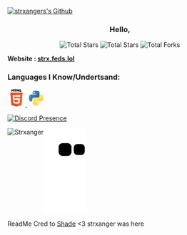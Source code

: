 <a href="https://strx.feds.lol" target="_blank"> <img src="https://cdn.discordapp.com/attachments/939231338077249577/970062651210215505/strxbannar1.gif?size=4096" alt="strxangers's Github"/></a>
<h3 align="center">Hello,</h3>


<p align="center">
<img src="https://komarev.com/ghpvc/?username=strxangerfr&label=Total%20Views&color=b700bf&style=flat" alt="Total Stars" />
<img src="https://img.shields.io/badge/dynamic/json?&label=Total%20Stars&color=ff0000&style=flat&style=for-the-badge&query=%24.stars&url=https://api.github-star-counter.workers.dev/user/strxangerfr" alt="Total Stars" ></a>
<img src="https://img.shields.io/badge/dynamic/json?&label=Total%20Forks&color=ff7700&style=flat&style=for-the-badge&query=%24.forks&url=https://api.github-star-counter.workers.dev/user/strxangerfr" alt="Total Forks"></a> </p>


**Website : [strx.feds.lol](https://strx.feds.lol/)**

<h3 align="left">Languages I Know/Undertsand:</h3>
<p align="left"> <a href="https://www.w3.org/html/" target="_blank" rel="noreferrer"> <img src="https://raw.githubusercontent.com/devicons/devicon/master/icons/html5/html5-original-wordmark.svg" alt="html5" width="40" height="40"/> </a> <a href="https://www.python.org" target="_blank" rel="noreferrer"> <img src="https://raw.githubusercontent.com/devicons/devicon/master/icons/python/python-original.svg" alt="python" width="40" height="40"/> </a> </p>


[![Discord Presence](https://lanyard.cnrad.dev/api/939014463670091857)](https://discord.com/users/939014463670091857)

</a><img align="left" src="https://github-readme-stats.vercel.app/api/top-langs?username=strxangerfr&count_private=true&hide=procfile&theme=dark&border_color=000000&cache_seconds=1800&layout=compact&langs_count=10&custom_title=Most Used Coding Languages" alt="Strxanger" /> </p>

<img align="center" src="https://github.com/rafaballerini/rafaballerini/blob/output/github-contribution-grid-snake.svg" alt="Snook hehe"/>

ReadMe Cred to [Shade](https://github.com/shade3421) <3
strxanger was here
